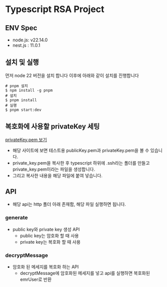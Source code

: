 # Typescript RSA Project

## ENV Spec
- node.js: v22.14.0
- nest.js : 11.0.1

## 설치 및 실행
먼저 node 22 버전을 설치 합니다 
이후에 아래와 같이 설치를 진행합니다
```
# pnpm 설치
$ npm install -g pnpm
# 설치
$ pnpm install
# 실행
$ pnpm start:dev
```

## 복호화에 사용할 privateKey 세팅
[privateKey.pem 보기](https://locrian-gerbil-117.notion.site/RSA-1a7fafab7c928001ab23d096620b2adb)
- 해당 사이트에 보면 테스트용 publicKey.pem과 privateKey.pem을 볼 수 있습니다.
- private_key.pem을 복사한 후 typescript 하위에 .ssh라는 폴더를 만들고 private_key.pem이라는 파일을 생성합니다.
- 그리고 복사한 내용을 해당 파일에 붙여 넣습니다.

## API
- 해당 api는 http 폴더 아래 존재함, 해당 파일 실행하면 됩니다.
### generate
- public key와 private key 생성 API
  - public key는 암호화 할 때 사용
  - private key는 복호화 할 때 사용
### decryptMessage
- 암호화 된 메세지를 복호화 하는 API
  - decryptMessage에 암호화된 메세지를 넣고 api를 실행하면 복호화된 emrUser로 반환